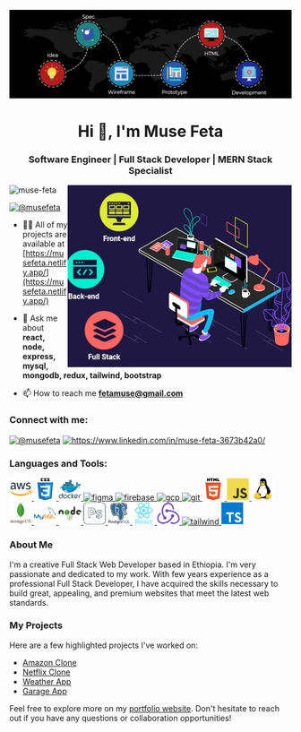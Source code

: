 [![MasterHead](https://github.com/Muse-feta/Images/blob/main/gitbanner1.gif)](https://rishavchanda.io)

<h1 align="center">Hi 👋, I'm Muse Feta</h1>
<h3 align="center">Software Engineer | Full Stack Developer | MERN Stack Specialist</h3>

<img align="right" alt="coding" width="400"  src="https://github.com/Muse-feta/Images/blob/main/gitsecondgif.gif"/>



<p align="left"> <img src="https://komarev.com/ghpvc/?username=muse-feta&label=Profile%20views&color=0e75b6&style=flat" alt="muse-feta" /> </p>

<p align="left"> <a href="https://twitter.com/@musefeta" target="blank"><img src="https://img.shields.io/twitter/follow/@musefeta?logo=twitter&style=for-the-badge" alt="@musefeta" /></a> </p>

- 👨‍💻 All of my projects are available at [https://musefeta.netlify.app/](https://musefeta.netlify.app/)

- 💬 Ask me about **react, node, express, mysql, mongodb, redux, tailwind, bootstrap**

- 📫 How to reach me **fetamuse@gmail.com**

<h3 align="left">Connect with me:</h3>
<p align="left">
<a href="https://twitter.com/@musefeta" target="blank"><img align="center" src="https://raw.githubusercontent.com/rahuldkjain/github-profile-readme-generator/master/src/images/icons/Social/twitter.svg" alt="@musefeta" height="30" width="40" /></a>
<a href="https://www.linkedin.com/in/muse-feta-3673b42a0/" target="blank"><img align="center" src="https://raw.githubusercontent.com/rahuldkjain/github-profile-readme-generator/master/src/images/icons/Social/linked-in-alt.svg" alt="https://www.linkedin.com/in/muse-feta-3673b42a0/" height="30" width="40" /></a>
</p>

<h3 align="left">Languages and Tools:</h3>
<p align="left"> <a href="https://aws.amazon.com" target="_blank" rel="noreferrer"> <img src="https://raw.githubusercontent.com/devicons/devicon/master/icons/amazonwebservices/amazonwebservices-original-wordmark.svg" alt="aws" width="40" height="40"/> </a> <a href="https://www.w3schools.com/css/" target="_blank" rel="noreferrer"> <img src="https://raw.githubusercontent.com/devicons/devicon/master/icons/css3/css3-original-wordmark.svg" alt="css3" width="40" height="40"/> </a> <a href="https://www.docker.com/" target="_blank" rel="noreferrer"> <img src="https://raw.githubusercontent.com/devicons/devicon/master/icons/docker/docker-original-wordmark.svg" alt="docker" width="40" height="40"/> </a> <a href="https://www.figma.com/" target="_blank" rel="noreferrer"> <img src="https://www.vectorlogo.zone/logos/figma/figma-icon.svg" alt="figma" width="40" height="40"/> </a> <a href="https://firebase.google.com/" target="_blank" rel="noreferrer"> <img src="https://www.vectorlogo.zone/logos/firebase/firebase-icon.svg" alt="firebase" width="40" height="40"/> </a> <a href="https://cloud.google.com" target="_blank" rel="noreferrer"> <img src="https://www.vectorlogo.zone/logos/google_cloud/google_cloud-icon.svg" alt="gcp" width="40" height="40"/> </a> <a href="https://git-scm.com/" target="_blank" rel="noreferrer"> <img src="https://www.vectorlogo.zone/logos/git-scm/git-scm-icon.svg" alt="git" width="40" height="40"/> </a> <a href="https://www.w3.org/html/" target="_blank" rel="noreferrer"> <img src="https://raw.githubusercontent.com/devicons/devicon/master/icons/html5/html5-original-wordmark.svg" alt="html5" width="40" height="40"/> </a> <a href="https://developer.mozilla.org/en-US/docs/Web/JavaScript" target="_blank" rel="noreferrer"> <img src="https://raw.githubusercontent.com/devicons/devicon/master/icons/javascript/javascript-original.svg" alt="javascript" width="40" height="40"/> </a> <a href="https://www.linux.org/" target="_blank" rel="noreferrer"> <img src="https://raw.githubusercontent.com/devicons/devicon/master/icons/linux/linux-original.svg" alt="linux" width="40" height="40"/> </a> <a href="https://www.mongodb.com/" target="_blank" rel="noreferrer"> <img src="https://raw.githubusercontent.com/devicons/devicon/master/icons/mongodb/mongodb-original-wordmark.svg" alt="mongodb" width="40" height="40"/> </a> <a href="https://www.mysql.com/" target="_blank" rel="noreferrer"> <img src="https://raw.githubusercontent.com/devicons/devicon/master/icons/mysql/mysql-original-wordmark.svg" alt="mysql" width="40" height="40"/> </a> <a href="https://nodejs.org" target="_blank" rel="noreferrer"> <img src="https://raw.githubusercontent.com/devicons/devicon/master/icons/nodejs/nodejs-original-wordmark.svg" alt="nodejs" width="40" height="40"/> </a> <a href="https://www.photoshop.com/en" target="_blank" rel="noreferrer"> <img src="https://raw.githubusercontent.com/devicons/devicon/master/icons/photoshop/photoshop-line.svg" alt="photoshop" width="40" height="40"/> </a> <a href="https://www.postgresql.org" target="_blank" rel="noreferrer"> <img src="https://raw.githubusercontent.com/devicons/devicon/master/icons/postgresql/postgresql-original-wordmark.svg" alt="postgresql" width="40" height="40"/> </a> <a href="https://reactjs.org/" target="_blank" rel="noreferrer"> <img src="https://raw.githubusercontent.com/devicons/devicon/master/icons/react/react-original-wordmark.svg" alt="react" width="40" height="40"/> </a> <a href="https://redux.js.org" target="_blank" rel="noreferrer"> <img src="https://raw.githubusercontent.com/devicons/devicon/master/icons/redux/redux-original.svg" alt="redux" width="40" height="40"/> </a> <a href="https://tailwindcss.com/" target="_blank" rel="noreferrer"> <img src="https://www.vectorlogo.zone/logos/tailwindcss/tailwindcss-icon.svg" alt="tailwind" width="40" height="40"/> </a> <a href="https://www.typescriptlang.org/" target="_blank" rel="noreferrer"> <img src="https://raw.githubusercontent.com/devicons/devicon/master/icons/typescript/typescript-original.svg" alt="typescript" width="40" height="40"/> </a> </p>



### About Me

I'm a creative Full Stack Web Developer based in Ethiopia. I'm very passionate and dedicated to my work. With few years experience as a professional Full Stack Developer, I have acquired the skills necessary to build great, appealing, and premium websites that meet the latest web standards.

### My Projects

Here are a few highlighted projects I've worked on:

- [Amazon Clone](https://muse-amazon-clone.netlify.app/)
- [Netflix Clone](https://muse-netflix.netlify.app/)
- [Weather App](https://muse-weather.netlify.app/)
- [Garage App](https://github.com/Muse-feta/GarageAppProject)

Feel free to explore more on my [portfolio website](https://musefeta.netlify.app/). Don't hesitate to reach out if you have any questions or collaboration opportunities!

